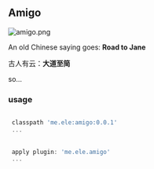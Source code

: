 ## Amigo

![amigo.png](http://amigotheband.com/wp-content/uploads/2015/02/logo_amigo-yellow.png)  


An old Chinese saying goes: **Road to Jane**

古人有云：**大道至简**

so...

### usage

```groovy

 classpath 'me.ele:amigo:0.0.1'
 ...
 
 
 apply plugin: 'me.ele.amigo'
 ...
 
```
